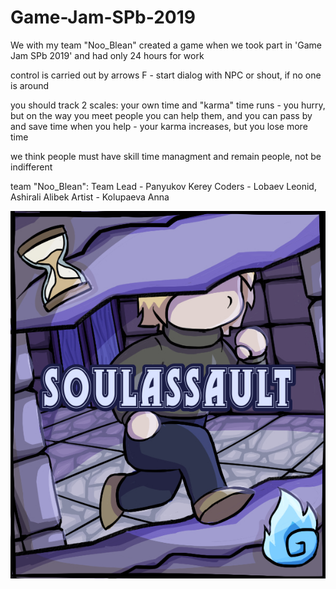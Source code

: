 # Game-Jam-SPb-2019
We with my team "Noo_Blean" created a game 
when we took part in 'Game Jam SPb 2019' and had only 24 hours for work

control is carried out by arrows
F - start dialog with NPC or shout, if no one is around

you should track 2 scales: your own time and "karma"
time runs - you hurry, but on the way you meet people
you can help them, and you can pass by and save time
when you help - your karma increases, but you lose more time

we think people must have skill time managment and remain people, not be indifferent

team "Noo_Blean":
Team Lead - Panyukov Kerey
Coders - Lobaev Leonid, Ashirali Alibek
Artist - Kolupaeva Anna

![Иллюстрация к проекту](https://github.com/hax1723/Game-Jam-SPb-2019/blob/master/poster.jpg)
